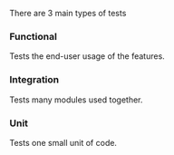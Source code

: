 There are 3 main types of tests

### Functional

Tests the end-user usage of the features.

### Integration

Tests many modules used together.

### Unit

Tests one small unit of code.
